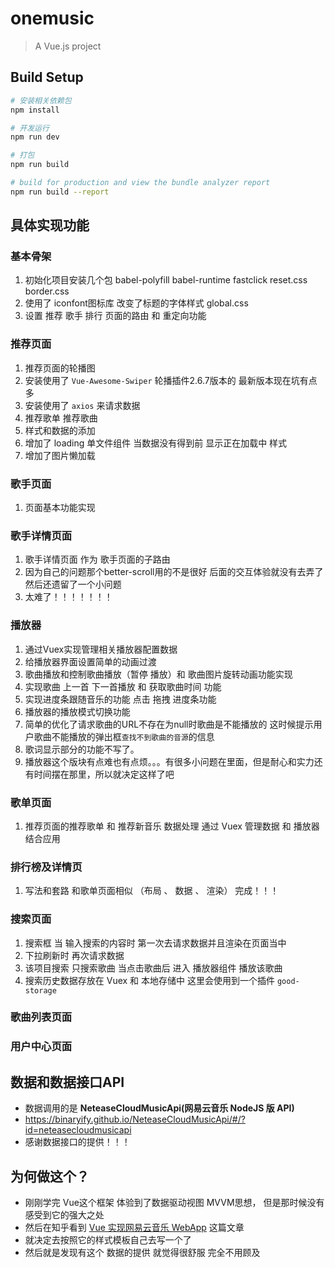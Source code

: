 # onemusic

> A Vue.js project

## Build Setup

``` bash
# 安装相关依赖包
npm install

# 开发运行
npm run dev

# 打包
npm run build

# build for production and view the bundle analyzer report
npm run build --report
```

## 具体实现功能

### 基本骨架

1. 初始化项目安装几个包   babel-polyfill  babel-runtime  fastclick   reset.css  border.css
2. 使用了 iconfont图标库  改变了标题的字体样式   global.css
3. 设置 推荐 歌手 排行 页面的路由 和 重定向功能

### 推荐页面

1. 推荐页面的轮播图
  1. 安装使用了 `Vue-Awesome-Swiper` 轮播插件2.6.7版本的 最新版本现在坑有点多
  2. 安装使用了 `axios` 来请求数据 
2. 推荐歌单 推荐歌曲
  1. 样式和数据的添加
  2. 增加了 loading 单文件组件 当数据没有得到前 显示正在加载中 样式
  3. 增加了图片懒加载

### 歌手页面
1. 页面基本功能实现

### 歌手详情页面
1. 歌手详情页面 作为 歌手页面的子路由
2. 因为自己的问题那个better-scroll用的不是很好 后面的交互体验就没有去弄了然后还遗留了一个小问题
3. 太难了！！！！！！！

### 播放器
1. 通过Vuex实现管理相关播放器配置数据 
2. 给播放器界面设置简单的动画过渡
3. 歌曲播放和控制歌曲播放（暂停 播放）和 歌曲图片旋转动画功能实现
4. 实现歌曲 上一首 下一首播放 和 获取歌曲时间 功能 
5. 实现进度条跟随音乐的功能 点击 拖拽 进度条功能
6. 播放器的播放模式切换功能 
7. 简单的优化了请求歌曲的URL不存在为null时歌曲是不能播放的 这时候提示用户歌曲不能播放的弹出框`查找不到歌曲的音源`的信息
8. 歌词显示部分的功能不写了。 
9. 播放器这个版块有点难也有点烦。。。有很多小问题在里面，但是耐心和实力还有时间摆在那里，所以就决定这样了吧

### 歌单页面
1. 推荐页面的推荐歌单 和 推荐新音乐 数据处理 通过 Vuex 管理数据 和 播放器结合应用
### 排行榜及详情页
1. 写法和套路 和歌单页面相似 （布局 、 数据 、 渲染） 完成！！！
### 搜索页面
1. 搜索框 当 输入搜索的内容时 第一次去请求数据并且渲染在页面当中
2. 下拉刷新时 再次请求数据
3. 该项目搜索 只搜索歌曲  当点击歌曲后 进入 播放器组件 播放该歌曲
4. 搜索历史数据存放在 Vuex 和 本地存储中 这里会使用到一个插件 `good-storage`

### 歌曲列表页面

### 用户中心页面

## 数据和数据接口API
  * 数据调用的是 **NeteaseCloudMusicApi(网易云音乐 NodeJS 版 API)**
  * https://binaryify.github.io/NeteaseCloudMusicApi/#/?id=neteasecloudmusicapi
  * 感谢数据接口的提供！！！

## 为何做这个？
  * 刚刚学完 Vue这个框架 体验到了数据驱动视图 MVVM思想， 但是那时候没有感受到它的强大之处
  * 然后在知乎看到 [Vue 实现网易云音乐 WebApp](https://zhuanlan.zhihu.com/p/36889981) 这篇文章
  * 就决定去按照它的样式模板自己去写一个了
  * 然后就是发现有这个 数据的提供 就觉得很舒服 完全不用顾及


